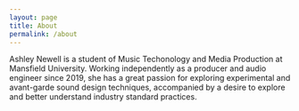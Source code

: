 ```yaml
---
layout: page
title: About
permalink: /about
---
```


Ashley Newell is a student of Music Techonology and Media Production at Mansfield University. Working independently as a producer and audio engineer since 2019, she has a great passion for exploring experimental and avant-garde sound design techniques, accompanied by a desire to explore and better understand industry standard practices.
